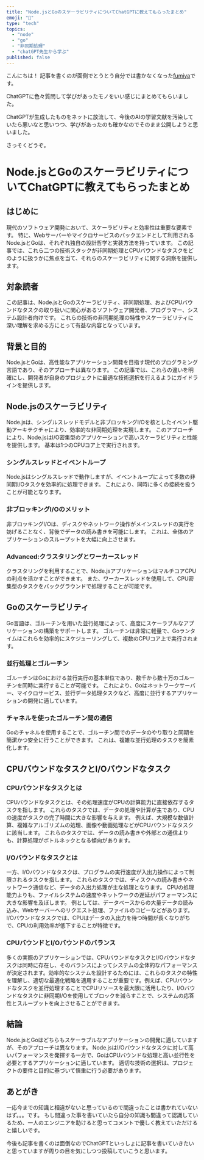 ```yaml
---
title: "Node.jsとGoのスケーラビリティについてChatGPTに教えてもらったまとめ"
emoji: "🤖"
type: "tech"
topics:
  - "node"
  - "go"
  - "非同期処理"
  - "chatGPT先生から学ぶ"
published: false
---
```



こんにちは！
記事を書くのが面倒でとうとう自分では書かなくなった[fumiya](https://twitter.com/fumiya_itsc)です。

ChatGPTに色々質問して学びがあったモノをいい感じにまとめてもらいました。

ChatGPTが生成したものをネットに放流して、今後のAIの学習文献を汚染していたら悪いなと思いつつ、学びがあったのも確かなのでそのまま公開しようと思いました。

さっそくどうぞ。

# Node.jsとGoのスケーラビリティについてChatGPTに教えてもらったまとめ

## はじめに
現代のソフトウェア開発において、スケーラビリティと効率性は重要な要素です。
特に、Webサーバーやマイクロサービスのバックエンドとして利用されるNode.jsとGoは、それぞれ独自の設計哲学と実装方法を持っています。
この記事では、これら二つの技術スタックが非同期処理とCPUバウンドなタスクをどのように扱うかに焦点を当て、それらのスケーラビリティに関する洞察を提供します。

## 対象読者
この記事は、Node.jsとGoのスケーラビリティ、非同期処理、およびCPUバウンドなタスクの取り扱いに関心があるソフトウェア開発者、プログラマー、システム設計者向けです。
これらの技術の非同期処理の特性やスケーラビリティに深い理解を求める方にとって有益な内容となっています。

## 背景と目的
Node.jsとGoは、高性能なアプリケーション開発を目指す現代のプログラミング言語であり、そのアプローチは異なります。
この記事では、これらの違いを明確にし、開発者が自身のプロジェクトに最適な技術選択を行えるようにガイドラインを提供します。

## Node.jsのスケーラビリティ
Node.jsは、シングルスレッドモデルと非ブロッキングI/Oを核としたイベント駆動アーキテクチャにより、効率的な非同期処理を実現します。
このアプローチにより、Node.jsはI/O密集型のアプリケーションで高いスケーラビリティと性能を提供します。
基本は1つのCPUコア上で実行されます。

### シングルスレッドとイベントループ
Node.jsはシングルスレッドで動作しますが、イベントループによって多数の非同期I/Oタスクを効率的に処理できます。
これにより、同時に多くの接続を扱うことが可能となります。

### 非ブロッキングI/Oのメリット
非ブロッキングI/Oは、ディスクやネットワーク操作がメインスレッドの実行を妨げることなく、背後でデータの読み書きを可能にします。
これは、全体のアプリケーションのスループットを大幅に向上させます。

### Advanced:クラスタリングとワーカースレッド
クラスタリングを利用することで、Node.jsアプリケーションはマルチコアCPUの利点を活かすことができます。
また、ワーカースレッドを使用して、CPU密集型のタスクをバックグラウンドで処理することが可能です。

## Goのスケーラビリティ
Go言語は、ゴルーチンを用いた並行処理によって、高度にスケーラブルなアプリケーションの構築をサポートします。
ゴルーチンは非常に軽量で、Goランタイムはこれらを効率的にスケジューリングして、複数のCPUコア上で実行されます。

### 並行処理とゴルーチン
ゴルーチンはGoにおける並行実行の基本単位であり、数千から数十万のゴルーチンを同時に実行することが可能です。
これにより、Goはネットワークサーバー、マイクロサービス、並行データ処理タスクなど、高度に並行するアプリケーションの開発に適しています。

### チャネルを使ったゴルーチン間の通信
Goのチャネルを使用することで、ゴルーチン間でのデータのやり取りと同期を簡潔かつ安全に行うことができます。
これは、複雑な並行処理のタスクを簡素化します。

## CPUバウンドなタスクとI/Oバウンドなタスク
### CPUバウンドなタスクとは
CPUバウンドなタスクとは、その処理速度がCPUの計算能力に直接依存するタスクを指します。
これらのタスクでは、データの処理や計算が主であり、CPUの速度がタスクの完了時間に大きな影響を与えます。
例えば、大規模な数値計算、複雑なアルゴリズムの処理、画像や動画処理などがCPUバウンドなタスクに該当します。
これらのタスクでは、データの読み書きや外部との通信よりも、計算処理がボトルネックとなる傾向があります。

### I/Oバウンドなタスクとは
一方、I/Oバウンドなタスクは、プログラムの実行速度が入出力操作によって制限されるタスクを指します。
これらのタスクでは、ディスクへの読み書きやネットワーク通信など、データの入出力処理が主な処理となります。
CPUの処理能力よりも、ファイルシステムの速度やネットワークの遅延がパフォーマンスに大きな影響を及ぼします。
例としては、データベースからの大量データの読み込み、Webサーバーへのリクエスト処理、ファイルのコピーなどがあります。
I/Oバウンドなタスクでは、CPUはデータの入出力を待つ時間が長くなりがちで、CPUの利用効率が低下することが特徴です。

### CPUバウンドとI/Oバウンドのバランス
多くの実際のアプリケーションでは、CPUバウンドなタスクとI/Oバウンドなタスクは同時に存在し、そのバランスによってシステムの全体的なパフォーマンスが決定されます。効率的なシステムを設計するためには、これらのタスクの特性を理解し、適切な最適化戦略を適用することが重要です。例えば、CPUバウンドなタスクを並行処理することでCPUリソースを最大限に活用したり、I/Oバウンドなタスクに非同期I/Oを使用してブロックを減らすことで、システムの応答性とスループットを向上させることができます。

## 結論
Node.jsとGoはどちらもスケーラブルなアプリケーションの開発に適していますが、そのアプローチは異なります。
Node.jsはI/Oバウンドなタスクに対して高いパフォーマンスを発揮する一方で、GoはCPUバウンドな処理と高い並行性を必要とするアプリケーションに適しています。
適切な技術の選択は、プロジェクトの要件と目的に基づいて慎重に行う必要があります。

## あとがき
一応今までの知識と相違がないと思っているので間違ったことは書かれていないはず。。。です。
もし間違った事を書いていたら自分の知識も間違って認識しているため、一人のエンジニアを助けると思ってコメントで優しく教えていただけると嬉しいです。

今後も記事を書くのは面倒なのでChatGPTといっしょに記事を書いていきたいと思っていますが周りの目を気にしつつ投稿していこうと思います。